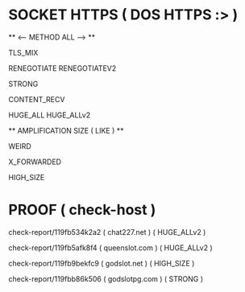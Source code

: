 # SOCKET HTTPS ( DOS HTTPS :> )

** <-- METHOD ALL --> **

TLS_MIX

RENEGOTIATE RENEGOTIATEV2

STRONG

CONTENT_RECV

HUGE_ALL HUGE_ALLv2

** AMPLIFICATION SIZE ( LIKE ) **

WEIRD

X_FORWARDED

HIGH_SIZE

# PROOF ( check-host )

check-report/119fb534k2a2 ( chat227.net ) ( HUGE_ALLv2 )

check-report/119fb5afk8f4 ( queenslot.com ) ( HUGE_ALLv2 )

check-report/119fb9bekfc9 ( godslot.net ) ( HIGH_SIZE )

check-report/119fbb86k506 ( godslotpg.com ) ( STRONG )
